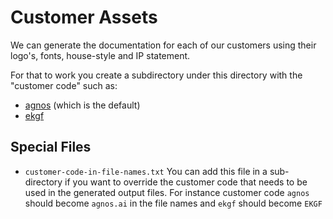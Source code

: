 # Customer Assets

We can generate the documentation for each of our customers using
their logo's, fonts, house-style and IP statement.

For that to work you create a subdirectory under this directory
with the "customer code" such as:

- [agnos](./agnos) (which is the default)
- [ekgf](./ekgf)

## Special Files

- `customer-code-in-file-names.txt`
  You can add this file in a sub-directory if you want to override
  the customer code that needs to be used in the generated output
  files. For instance customer code `agnos` should become `agnos.ai`
  in the file names and `ekgf` should become `EKGF`
  
